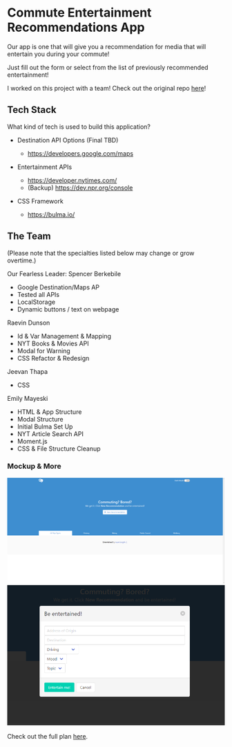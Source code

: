 # Commute Entertainment Recommendations App

Our app is one that will give you a recommendation for media that will entertain you during your commute!

Just fill out the form or select from the list of previously recommended entertainment!

I worked on this project with a team! Check out the original repo [here](https://github.com/SBerkebile7/project-1)!

## Tech Stack

What kind of tech is used to build this application? 

- Destination API Options (Final TBD)
    - https://developers.google.com/maps

- Entertainment APIs
    - https://developer.nytimes.com/
    - (Backup) https://dev.npr.org/console

- CSS Framework
    - https://bulma.io/


## The Team
(Please note that the specialties listed below may change or grow overtime.)

Our Fearless Leader: Spencer Berkebile
- Google Destination/Maps AP
- Tested all APIs
- LocalStorage
- Dynamic buttons / text on webpage

Raevin Dunson
- Id & Var Management & Mapping
- NYT Books & Movies API
- Modal for Warning
- CSS Refactor & Redesign

Jeevan Thapa
- CSS

Emily Mayeski
- HTML & App Structure
- Modal Structure
- Initial Bulma Set Up
- NYT Article Search API
- Moment.js
- CSS & File Structure Cleanup



### Mockup & More
![Mockup View 1](https://github.com/SBerkebile7/project-1/blob/135cb72abab9c3113d07b433190abe04138eb181/assets/img/Mockup1.png)
![Mockup View 2](https://github.com/SBerkebile7/project-1/blob/135cb72abab9c3113d07b433190abe04138eb181/assets/img/Mockup2.png)


Check out the full plan [here](https://docs.google.com/presentation/d/1dZrm6GDdvsrh3AaV2AbNpvkwBbwebiKXFVCMyFsULBg/edit?usp=sharing). 

